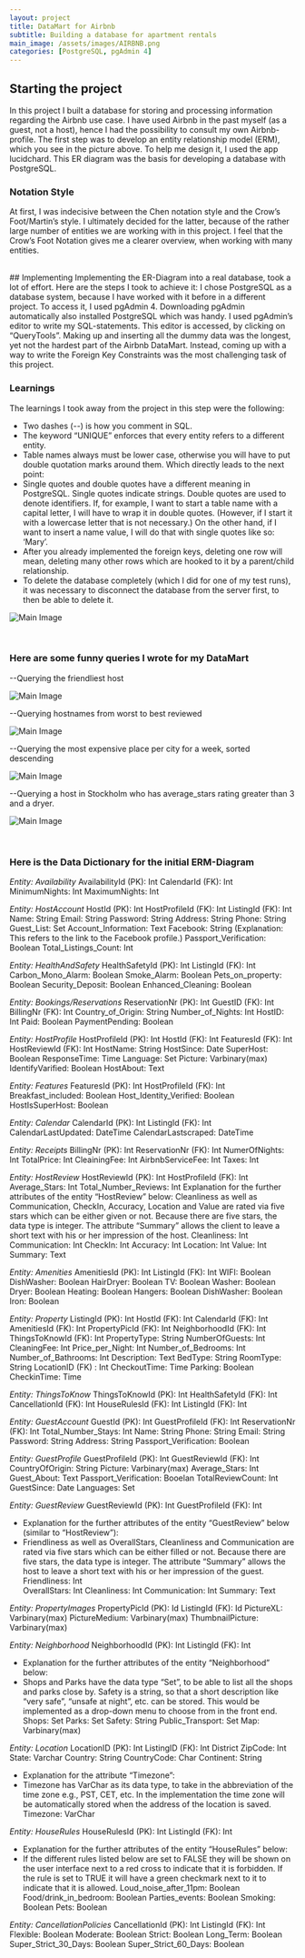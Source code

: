 ```yaml
---
layout: project
title: DataMart for Airbnb 
subtitle: Building a database for apartment rentals 
main_image: /assets/images/AIRBNB.png
categories: [PostgreSQL, pgAdmin 4]
---
```


## Starting the project
 In this project I built a database for storing and processing information regarding the Airbnb use case. I have used Airbnb in the past myself (as a guest, not a host), hence I had the possibility to consult my own Airbnb-profile. 
The first step was to develop an entity relationship model (ERM), which you see in the picture above. To help me design it, I used the app lucidchard. This ER diagram was the basis for developing a database with PostgreSQL.

### Notation Style

At first, I was indecisive between the Chen notation style and the Crow’s Foot/Martin’s style. I ultimately decided for the latter, because of the rather large number of entities we are working with in this project. I feel that the Crow’s Foot Notation gives me a clearer overview, when working with many entities. 

<br>
## Implementing
Implementing the ER-Diagram into a real database, took a lot of effort. Here are the steps I took to achieve it: I chose PostgreSQL as a database system, because I have worked with it before in a different project. To access it, I used pgAdmin 4. Downloading pgAdmin automatically also installed PostgreSQL which was handy. 
I used pgAdmin’s editor to write my SQL-statements. This editor is accessed, by clicking on “QueryTools”. 
Making up and inserting all the dummy data was the longest, yet not the hardest part of the Airbnb DataMart. Instead, coming up with a way to write the Foreign Key Constraints was the most challenging task of this project. 

### Learnings 
The learnings I took away from the project in this step were the following:
<br>

*	Two dashes (--) is how you comment in SQL. 
*	The keyword “UNIQUE” enforces that every entity refers to a different entity.
*	Table names always must be lower case, otherwise you will have to put double quotation marks around them. Which directly leads to the next point:
*	Single quotes and double quotes have a different meaning in PostgreSQL. Single quotes indicate strings. Double quotes are used to denote identifiers. If, for example, I want to start a table name with a capital letter, I will have to wrap it in double quotes. (However, if I start it with a lowercase letter that is not necessary.) On the other hand, if I want to insert a name value, I will do that with single quotes like so: ‘Mary’.
*	After you already implemented the foreign keys, deleting one row will mean, deleting many other rows which are hooked to it by a parent/child relationship.
*	To delete the database completely (which I did for one of my test runs), it was necessary to disconnect the database from the server first, to then be able to delete it. 

<span class="image"><img src="{{site.baseurl}}/assets/images/psql.png" class="image fit"
                                alt="Main Image" /></span> 

<br>


### Here are some funny queries I wrote for my DataMart

--Querying the friendliest host

<span class="image"><img src="{{site.baseurl}}/assets/images/friendliestHost.png" class="image fit"
                                alt="Main Image" /></span> 


--Querying hostnames from worst to best reviewed 

<span class="image"><img src="{{site.baseurl}}/assets/images/hostRank.png" class="image fit"
                                alt="Main Image" /></span> 


--Querying the most expensive place per city for a week, sorted descending 

<span class="image"><img src="{{site.baseurl}}/assets/images/mostExpensive.png" class="image fit"
                                alt="Main Image" /></span> 



--Querying a host in Stockholm who has average_stars rating greater than 3 and a dryer. 

<span class="image"><img src="{{site.baseurl}}/assets/images/hostStockholm.png" class="image fit"
                                alt="Main Image" /></span> 



<br>




###  Here is the Data Dictionary for the initial ERM-Diagram

*Entity: Availability*
AvailabilityId (PK): Int
CalendarId (FK): Int
MinimumNights: Int 
MaximumNights: Int

*Entity: HostAccount*
HostId (PK): Int
HostProfileId (FK): Int
ListingId (FK): Int
Name: String
Email: String
Password: String 
Address: String
Phone: String 
Guest_List: Set
Account_Information: Text
Facebook: String (Explanation: This refers to the link to the Facebook profile.)
Passport_Verification: Boolean 
Total_Listings_Count: Int

*Entity: HealthAndSafety*
HealthSafetyId (PK): Int
ListingId (FK): Int 
Carbon_Mono_Alarm: Boolean
Smoke_Alarm: Boolean
Pets_on_property: Boolean
Security_Deposit: Boolean
Enhanced_Cleaning: Boolean

*Entity: Bookings/Reservations*
ReservationNr (PK): Int
GuestID (FK): Int
BillingNr (FK): Int 
Country_of_Origin: String
Number_of_Nights: Int
HostID: Int
Paid: Boolean 
PaymentPending: Boolean

*Entity: HostProfile*
HostProfileId (PK): Int 
HostId (FK): Int
FeaturesId (FK): Int
HostReviewId (FK): Int
HostName: String
HostSince: Date 
SuperHost: Boolean
ResponseTime: Time
Language: Set
Picture: Varbinary(max)
IdentifyVarified: Boolean
HostAbout: Text

*Entity: Features*
FeaturesId (PK): Int
HostProfileId (FK): Int 
Breakfast_included: Boolean
Host_Identity_Verified: Boolean
HostIsSuperHost: Boolean 

*Entity: Calendar*
CalendarId (PK): Int
ListingId (FK): Int
CalendarLastUpdated: DateTime
CalendarLastscraped: DateTime

*Entity:  Receipts*
BillingNr (PK): Int
ReservationNr (FK): Int
NumerOfNights: Int
TotalPrice: Int
CleainingFee: Int
AirbnbServiceFee: Int
Taxes: Int

*Entity: HostReview*
HostReviewId (PK): Int
HostProfileId (FK): Int
Average_Stars: Int 
Total_Number_Reviews: Int
Explanation for the further attributes of the entity “HostReview” below: 
Cleanliness as well as Communication, CheckIn, Accuracy, Location and Value are rated via five stars which can be either given or not. Because there are five stars, the data type is integer. The attribute “Summary” allows the client to leave a short text with his or her impression of the host.
Cleanliness: Int 
Communication: Int
CheckIn: Int
Accuracy: Int
Location: Int
Value: Int
Summary: Text

*Entity: Amenities* 
AmenitiesId (PK): Int
ListingId (FK): Int
WIFI: Boolean
DishWasher: Boolean
HairDryer: Boolean
TV: Boolean
Washer: Boolean
Dryer: Boolean
Heating: Boolean
Hangers: Boolean
DishWasher: Boolean
Iron: Boolean

*Entity: Property*
ListingId (PK): Int
HostId (FK): Int
CalendarId (FK): Int
AmenitiesId (FK): Int
PropertyPicId (FK): Int
NeighborhoodId (FK): Int
ThingsToKnowId (FK): Int
PropertyType: String
NumberOfGuests: Int
CleaningFee: Int
Price_per_Night: Int
Number_of_Bedrooms: Int
Number_of_Bathrooms: Int
Description: Text
BedType: String
RoomType: String
LocationID (FK) : Int
CheckoutTime: Time
Parking: Boolean
CheckinTime: Time

*Entity: ThingsToKnow*
ThingsToKnowId (PK): Int
HealthSafetyId (FK): Int
CancellationId (FK): Int
HouseRulesId (FK): Int
ListingId (FK): Int

*Entity: GuestAccount*
GuestId (PK): Int
GuestProfileId (FK): Int 
ReservationNr (FK): Int 
Total_Number_Stays: Int
Name: String
Phone: String
Email: String
Password: String 
Address: String
Passport_Verification: Boolean

*Entity: GuestProfile*
GuestProfileId (PK): Int
GuestReviewId (FK): Int 
CountryOfOrigin: String
Picture: Varbinary(max)
Average_Stars: Int
Guest_About: Text
Passport_Verification: Booelan
TotalReviewCount: Int 
GuestSince: Date
Languages: Set

*Entity: GuestReview*
GuestReviewId (PK): Int
GuestProfileId (FK): Int

* Explanation for the further attributes of the entity “GuestReview” below (similar to “HostReview”): 
* Friendliness as well as OverallStars, Cleanliness and Communication are rated via five stars which can be either filled or not. Because there are five stars, the data type is integer. The attribute “Summary” allows the host to leave a short text with his or her impression of the guest.
Friendliness: Int	
OverallStars: Int
Cleanliness: Int
Communication: Int
Summary: Text

*Entity: PropertyImages*
PropertyPicId (PK): Id
ListingId (FK): Id
PictureXL: Varbinary(max)
PictureMedium: Varbinary(max)
ThumbnailPicture: Varbinary(max)

*Entity: Neighborhood*
NeighborhoodId (PK): Int
ListingId (FK): Int 
* Explanation for the further attributes of the entity “Neighborhood” below: 
* Shops and Parks have the data type “Set”, to be able to list all the shops and parks close by.  Safety is a string, so that a short description like “very safe”, “unsafe at night”, etc. can be stored. This would be implemented as a drop-down menu to choose from in the front end. 
Shops: Set
Parks: Set
Safety: String 
Public_Transport: Set
Map: Varbinary(max)

*Entity: Location* 
LocationID (PK): Int
ListingID (FK): Int
District ZipCode: Int
State: Varchar
Country: String
CountryCode: Char
Continent: String
* Explanation for the attribute “Timezone”:
* Timezone has VarChar as its data type, to take in the abbreviation of the time zone e.g., PST, CET, etc. In the implementation the time zone will be automatically stored when the address of the location is saved. 
Timezone: VarChar 

*Entity: HouseRules*
HouseRulesId (PK): Int
ListingId (FK): Int
* Explanation for the further attributes of the entity “HouseRules” below: 
* If the different rules listed below are set to FALSE they will be shown on the user interface next to a red cross to indicate that it is forbidden. If the rule is set to TRUE it will have a green checkmark next to it to indicate that it is allowed. 
Loud_noise_after_11pm: Boolean
Food/drink_in_bedroom: Boolean
Parties_events: Boolean 
Smoking: Boolean
Pets: Boolean


*Entity: CancellationPolicies*
CancellationId (PK): Int
ListingId (FK): Int
Flexible: Boolean
Moderate: Boolean
Strict: Boolean 
Long_Term: Boolean
Super_Strict_30_Days: Boolean
Super_Strict_60_Days: Boolean






